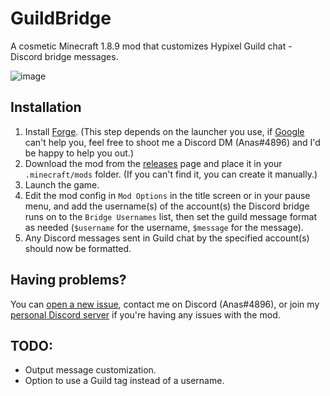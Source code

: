 # GuildBridge
A cosmetic Minecraft 1.8.9 mod that customizes Hypixel Guild chat - Discord bridge messages.

![image](https://user-images.githubusercontent.com/20245124/178778602-40251961-e13c-469c-b0fa-ddceddc9a5c1.png)

## Installation
1. Install [Forge](https://files.minecraftforge.net/net/minecraftforge/forge/index_1.8.9.html). (This step depends on the launcher you use, if [Google](https://www.google.com/search?q=how+to+install+minecraft+forge) can't help you, feel free to shoot me a Discord DM (Anas#4896) and I'd be happy to help you out.)
2. Download the mod from the [releases](https://github.com/anastarawneh/GuildBridge/releases) page and place it in your `.minecraft/mods` folder. (If you can't find it, you can create it manually.)
3. Launch the game.
4. Edit the mod config in `Mod Options` in the title screen or in your pause menu, and add the username(s) of the account(s) the Discord bridge runs on to the `Bridge Usernames` list, then set the guild message format as needed (`$username` for the username, `$message` for the message).
5. Any Discord messages sent in Guild chat by the specified account(s) should now be formatted.

## Having problems?
You can [open a new issue](https://github.com/anastarawneh/GuildBridge/issues/new), contact me on Discord (Anas#4896), or join my [personal Discord server](https://discord.gg/n6KX5dR) if you're having any issues with the mod.

## TODO:
- Output message customization.
- Option to use a Guild tag instead of a username.
